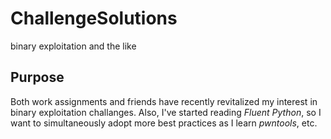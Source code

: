 # ChallengeSolutions
binary exploitation and the like

## Purpose
Both work assignments and friends have recently revitalized my interest in binary exploitation challanges. Also, I've started reading *Fluent Python*, so I want to simultaneously adopt more best practices as I learn *pwntools*, etc.
